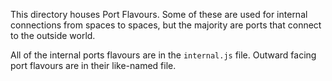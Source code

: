 This directory houses Port Flavours. Some of these are used for internal connections from spaces to spaces, but the majority are ports that connect to the outside world.

All of the internal ports flavours are in the ```internal.js``` file. Outward facing port flavours are in their like-named file.
